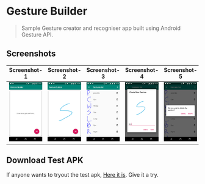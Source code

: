 # Gesture Builder

> Sample Gesture creator and recogniser app built using Android Gesture API.

## Screenshots

Screenshot-1 | Screenshot-2 | Screenshot-3 | Screenshot-4 | Screenshot-5 |
---|---|---|---|---
![Screenshot-1](./ART/screenshot-1.png) | ![Screenshot-2](./ART/screenshot-2.png) | ![Screenshot-3](./ART/screenshot-4.png) | ![Screenshot-4](./ART/screenshot-3.png) | ![Screenshot-5](./ART/screenshot-5.png) 

## Download Test APK
If anyone wants to tryout the test apk, [Here it is](./apk/GestureBuilder.apk). Give it a try.